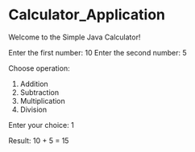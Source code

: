# Calculator_Application

Welcome to the Simple Java Calculator!

Enter the first number: 10
Enter the second number: 5

Choose operation:
1. Addition
2. Subtraction
3. Multiplication
4. Division

Enter your choice: 1

Result: 10 + 5 = 15
